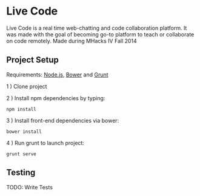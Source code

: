 # Live Code

Live Code is a real time web-chatting and code collaboration platform. It was made with the goal of becoming go-to platform to teach or collaborate on code remotely. Made during MHacks IV Fall 2014

## Project Setup
Requirements: [Node.js](http://nodejs.org/), [Bower](http://bower.io/) and [Grunt](http://gruntjs.com)

1 ) Clone project

2 ) Install npm dependencies by typing:
```shell
npm install 
```
3 ) Install front-end dependencies via bower:
```shell
bower install
```
4 ) Run grunt to launch project:
```shell
grunt serve
```

## Testing

TODO: Write Tests 

